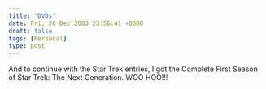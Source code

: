 ```yaml
---
title: 'DVDs'
date: Fri, 26 Dec 2003 23:56:41 +0000
draft: false
tags: [Personal]
type: post
---
```


And to continue with the Star Trek entries, I got the Complete First Season of Star Trek: The Next Generation. WOO HOO!!!